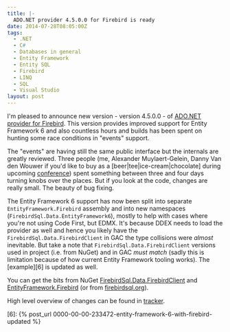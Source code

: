 ```yaml
---
title: |-
  ADO.NET provider 4.5.0.0 for Firebird is ready
date: 2014-07-28T08:05:00Z
tags:
  - .NET
  - C#
  - Databases in general
  - Entity Framework
  - Entity SQL
  - Firebird
  - LINQ
  - SQL
  - Visual Studio
layout: post
---
```

I'm pleased to announce new version - version 4.5.0.0 - of [ADO.NET provider for Firebird][3]. This version provides improved support for Entity Framework 6 and also countless hours and builds has been spent on hunting some race conditions in "events" support. 

<!-- excerpt -->

The "events" are having still the same public interface but the internals are greatly reviewed. Three people (me, Alexander Muylaert-Gelein, Danny Van den Wouwer if you'd like to buy as a [beer|tee|ice-cream|chocolate] during upcoming [conference][5]) spent something between three and four days turning knobs over the places. But if you look at the code, changes are really small. The beauty of bug fixing.

The Entity Framework 6 support has now been split into separate `EntityFramework.Firebird` assembly and into new namespaces (`FirebirdSql.Data.EntityFramework6`), mostly to help with cases where you're not using Code First, but EDMX. It's because DDEX needs to load the provider as well and hence you likely have the `FirebirdSql.Data.FirebirdClient` in GAC the type collisions were _almost_ inevitable. But take a note that `FirebirdSql.Data.FirebirdClient` versions used in project (i.e. from NuGet) and in GAC _must match_ (sadly this is limitation because of how current Entity Framework tooling works). The [example][6] is updated as well.

You can get the bits from NuGet [FirebirdSql.Data.FirebirdClient][1] and [EntityFramework.Firebird][2] (or from [firebirdsql.org][3]).

High level overview of changes can be found in [tracker][4].

[1]: http://www.nuget.org/packages/FirebirdSql.Data.FirebirdClient/
[2]: http://www.nuget.org/packages/EntityFramework.Firebird/
[3]: http://www.firebirdsql.org/en/net-provider/
[4]: http://tracker.firebirdsql.org/secure/ReleaseNote.jspa?projectId=10003&styleName=Text&version=10600
[5]: http://www.firebirdsql.org/en/firebird-conference-2014/
[6]: {% post_url 0000-00-00-233472-entity-framework-6-with-firebird-updated %}